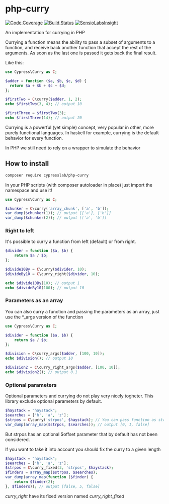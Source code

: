# php-curry

[![Code Coverage](https://scrutinizer-ci.com/g/matteosister/php-curry/badges/coverage.png?b=master)](https://scrutinizer-ci.com/g/matteosister/php-curry/?branch=master)
[![Build Status](https://scrutinizer-ci.com/g/matteosister/php-curry/badges/build.png?b=master)](https://scrutinizer-ci.com/g/matteosister/php-curry/build-status/master)
[![SensioLabsInsight](https://insight.sensiolabs.com/projects/437a51d1-9829-4e22-b37b-77c80dd3947f/mini.png)](https://insight.sensiolabs.com/projects/437a51d1-9829-4e22-b37b-77c80dd3947f)

An implementation for currying in PHP

Currying a function means the ability to pass a subset of arguments to a function, and receive back another function that accept the rest of the arguments. As soon as the last one is passed it gets back the final result.

Like this:

``` php
use Cypress\Curry as C;

$adder = function ($a, $b, $c, $d) {
  return $a + $b + $c + $d;
};

$firstTwo = C\curry($adder, 1, 2);
echo $firstTwo(3, 4); // output 10

$firstThree = $firstTwo(3);
echo $firstThree(14); // output 20
```

Currying is a powerful (yet simple) concept, very popular in other, more purely functional languages. In haskell for example, currying is the default behavior for every function.

In PHP we still need to rely on a wrapper to simulate the behavior

## How to install

``` bash
composer require cypresslab/php-curry
```

In your PHP scripts (with composer autoloader in place) just import the namespace and use it!

``` php
use Cypress\Curry as C;

$chunker = C\curry('array_chunk', ['a', 'b']);
var_dump($chunker(1)); // output [['a'], ['b']]
var_dump($chunker(2)); // output [['a', 'b']]
```

### Right to left

It's possible to curry a function from left (default) or from right.

``` php
$divider = function ($a, $b) {
    return $a / $b;
};

$divide10By = C\curry($divider, 10);
$divideBy10 = C\curry_right($divider, 10);

echo $divide10By(10); // output 1
echo $divideBy10(100); // output 10
```

### Parameters as an array

You can also curry a function and passing the parameters as an array, just use the \*_args version of the function

``` php
use Cypress\Curry as C;

$divider = function ($a, $b) {
    return $a / $b;
};

$division = C\curry_args($adder, [100, 10]);
echo $division(); // output 10

$division2 = C\curry_right_args($adder, [100, 10]);
echo $division2(); // output 0.1
```

### Optional parameters

Optional parameters and currying do not play very nicely togheter. This library exclude optional parameters by default.

``` php
$haystack = "haystack";
$searches = ['h', 'a', 'z'];
$strpos = C\curry('strpos', $haystack); // You can pass function as string too!
var_dump(array_map($strpos, $searches)); // output [0, 1, false]
```

But strpos has an optional $offset parameter that by default has not been considered.

If you want to take it into account you should fix the curry to a given length

``` php
$haystack = "haystack";
$searches = ['h', 'a', 'z'];
$strpos = C\curry_fixed(3, 'strpos', $haystack);
$finders = array_map($strpos, $searches);
var_dump(array_map(function ($finder) {
    return $finder(2);
}, $finders)); // output [false, 5, false]
```

*curry_right* have its fixed version named *curry_right_fixed*
